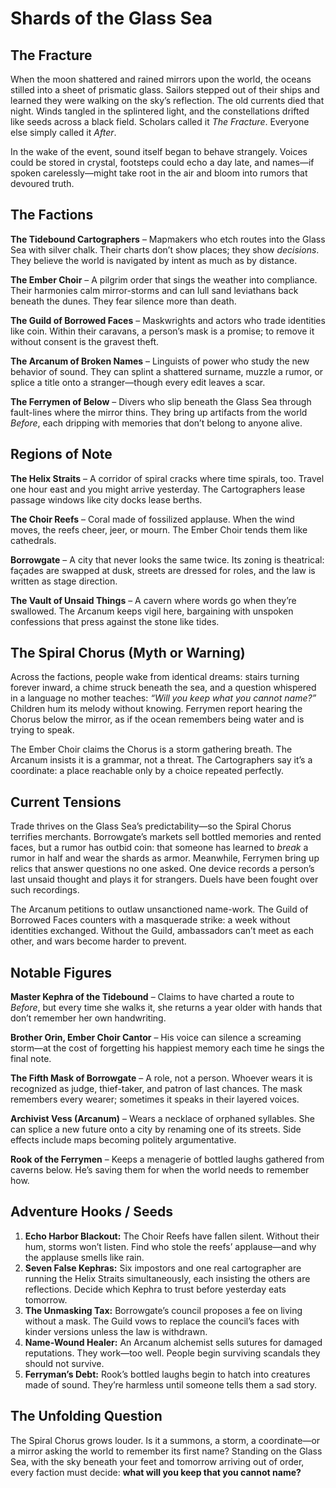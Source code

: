 # Shards of the Glass Sea

## The Fracture

When the moon shattered and rained mirrors upon the world, the oceans stilled into a sheet of prismatic glass. Sailors stepped out of their ships and learned they were walking on the sky’s reflection. The old currents died that night. Winds tangled in the splintered light, and the constellations drifted like seeds across a black field. Scholars called it *The Fracture*. Everyone else simply called it *After*.

In the wake of the event, sound itself began to behave strangely. Voices could be stored in crystal, footsteps could echo a day late, and names—if spoken carelessly—might take root in the air and bloom into rumors that devoured truth.

## The Factions

**The Tidebound Cartographers** – Mapmakers who etch routes into the Glass Sea with silver chalk. Their charts don’t show places; they show *decisions*. They believe the world is navigated by intent as much as by distance.

**The Ember Choir** – A pilgrim order that sings the weather into compliance. Their harmonies calm mirror-storms and can lull sand leviathans back beneath the dunes. They fear silence more than death.

**The Guild of Borrowed Faces** – Maskwrights and actors who trade identities like coin. Within their caravans, a person’s mask is a promise; to remove it without consent is the gravest theft.

**The Arcanum of Broken Names** – Linguists of power who study the new behavior of sound. They can splint a shattered surname, muzzle a rumor, or splice a title onto a stranger—though every edit leaves a scar.

**The Ferrymen of Below** – Divers who slip beneath the Glass Sea through fault-lines where the mirror thins. They bring up artifacts from the world *Before*, each dripping with memories that don’t belong to anyone alive.

## Regions of Note

**The Helix Straits** – A corridor of spiral cracks where time spirals, too. Travel one hour east and you might arrive yesterday. The Cartographers lease passage windows like city docks lease berths.

**The Choir Reefs** – Coral made of fossilized applause. When the wind moves, the reefs cheer, jeer, or mourn. The Ember Choir tends them like cathedrals.

**Borrowgate** – A city that never looks the same twice. Its zoning is theatrical: façades are swapped at dusk, streets are dressed for roles, and the law is written as stage direction.

**The Vault of Unsaid Things** – A cavern where words go when they’re swallowed. The Arcanum keeps vigil here, bargaining with unspoken confessions that press against the stone like tides.

## The Spiral Chorus (Myth or Warning)

Across the factions, people wake from identical dreams: stairs turning forever inward, a chime struck beneath the sea, and a question whispered in a language no mother teaches: *“Will you keep what you cannot name?”* Children hum its melody without knowing. Ferrymen report hearing the Chorus below the mirror, as if the ocean remembers being water and is trying to speak.

The Ember Choir claims the Chorus is a storm gathering breath. The Arcanum insists it is a grammar, not a threat. The Cartographers say it’s a coordinate: a place reachable only by a choice repeated perfectly.

## Current Tensions

Trade thrives on the Glass Sea’s predictability—so the Spiral Chorus terrifies merchants. Borrowgate’s markets sell bottled memories and rented faces, but a rumor has outbid coin: that someone has learned to *break* a rumor in half and wear the shards as armor. Meanwhile, Ferrymen bring up relics that answer questions no one asked. One device records a person’s last unsaid thought and plays it for strangers. Duels have been fought over such recordings.

The Arcanum petitions to outlaw unsanctioned name-work. The Guild of Borrowed Faces counters with a masquerade strike: a week without identities exchanged. Without the Guild, ambassadors can’t meet as each other, and wars become harder to prevent.

## Notable Figures

**Master Kephra of the Tidebound** – Claims to have charted a route to *Before*, but every time she walks it, she returns a year older with hands that don’t remember her own handwriting.

**Brother Orin, Ember Choir Cantor** – His voice can silence a screaming storm—at the cost of forgetting his happiest memory each time he sings the final note.

**The Fifth Mask of Borrowgate** – A role, not a person. Whoever wears it is recognized as judge, thief-taker, and patron of last chances. The mask remembers every wearer; sometimes it speaks in their layered voices.

**Archivist Vess (Arcanum)** – Wears a necklace of orphaned syllables. She can splice a new future onto a city by renaming one of its streets. Side effects include maps becoming politely argumentative.

**Rook of the Ferrymen** – Keeps a menagerie of bottled laughs gathered from caverns below. He’s saving them for when the world needs to remember how.

## Adventure Hooks / Seeds

1. **Echo Harbor Blackout:** The Choir Reefs have fallen silent. Without their hum, storms won’t listen. Find who stole the reefs’ applause—and why the applause smells like rain.
2. **Seven False Kephras:** Six impostors and one real cartographer are running the Helix Straits simultaneously, each insisting the others are reflections. Decide which Kephra to trust before yesterday eats tomorrow.
3. **The Unmasking Tax:** Borrowgate’s council proposes a fee on living without a mask. The Guild vows to replace the council’s faces with kinder versions unless the law is withdrawn.
4. **Name-Wound Healer:** An Arcanum alchemist sells sutures for damaged reputations. They work—too well. People begin surviving scandals they should not survive.
5. **Ferryman’s Debt:** Rook’s bottled laughs begin to hatch into creatures made of sound. They’re harmless until someone tells them a sad story.

## The Unfolding Question

The Spiral Chorus grows louder. Is it a summons, a storm, a coordinate—or a mirror asking the world to remember its first name? Standing on the Glass Sea, with the sky beneath your feet and tomorrow arriving out of order, every faction must decide: **what will you keep that you cannot name?**


